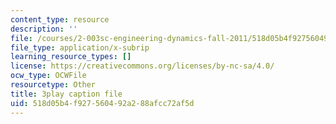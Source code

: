 ```yaml
---
content_type: resource
description: ''
file: /courses/2-003sc-engineering-dynamics-fall-2011/518d05b4f927560492a288afcc72af5d_1xJJu5p3dD0.vtt
file_type: application/x-subrip
learning_resource_types: []
license: https://creativecommons.org/licenses/by-nc-sa/4.0/
ocw_type: OCWFile
resourcetype: Other
title: 3play caption file
uid: 518d05b4-f927-5604-92a2-88afcc72af5d
---
```

